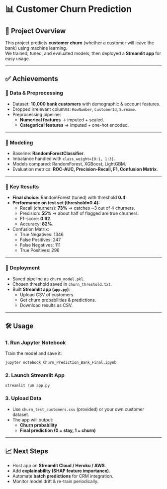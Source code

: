 # 📊 Customer Churn Prediction  

## 🚀 Project Overview  
This project predicts **customer churn** (whether a customer will leave the bank) using machine learning.  
We trained, tuned, and evaluated models, then deployed a **Streamlit app** for easy usage.  

---

## ✅ Achievements  

### 🔹 Data & Preprocessing  
- Dataset: **10,000 bank customers** with demographic & account features.  
- Dropped irrelevant columns: `RowNumber`, `CustomerId`, `Surname`.  
- Preprocessing pipeline:  
  - **Numerical features** → imputed + scaled.  
  - **Categorical features** → imputed + one-hot encoded.  

---

### 🔹 Modeling  
- Baseline: **RandomForestClassifier**.  
- Imbalance handled with `class_weight={0:1, 1:3}`.  
- Models compared: RandomForest, XGBoost, LightGBM.  
- Evaluation metrics: **ROC-AUC, Precision-Recall, F1, Confusion Matrix**.  

---

### 🔹 Key Results  
- **Final choice:** RandomForest (tuned) with threshold **0.4**.  
- **Performance on test set (threshold=0.4):**  
  - Recall (churners): **73%** → catches ~3 out of 4 churners.  
  - Precision: **55%** → about half of flagged are true churners.  
  - F1-score: **0.62**.  
  - Accuracy: **82%**.  
- Confusion Matrix:  
  - True Negatives: 1346  
  - False Positives: 247  
  - False Negatives: 111  
  - True Positives: 296  

---

### 🔹 Deployment  
- Saved pipeline as `churn_model.pkl`.  
- Chosen threshold saved in `churn_threshold.txt`.  
- Built **Streamlit app (`app.py`)**:  
  - Upload CSV of customers.  
  - Get churn probabilities & predictions.  
  - Download results as CSV.  

---

## 🛠️ Usage  

### 1. Run Jupyter Notebook  
Train the model and save it:  
```bash
jupyter notebook Churn_Prediction_Bank_Final.ipynb
```

### 2. Launch Streamlit App  
```bash
streamlit run app.py
```

### 3. Upload Data  
- Use `churn_test_customers.csv` (provided) or your own customer dataset.  
- The app will output:  
  - **Churn probability**  
  - **Final prediction (0 = stay, 1 = churn)**  

---

## 📈 Next Steps  
- Host app on **Streamlit Cloud / Heroku / AWS**.  
- Add **explainability (SHAP feature importance)**.  
- Automate **batch predictions** for CRM integration.  
- Monitor model drift & re-train periodically.  
